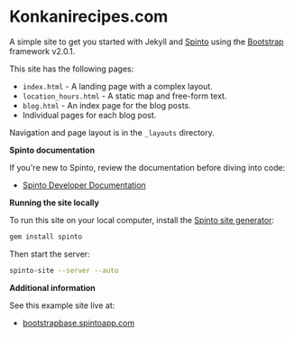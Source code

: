 Konkanirecipes.com
==================


A simple site to get you started with Jekyll and [Spinto](http://www.spintoapp.com)
using the [Bootstrap](http://twitter.github.com/bootstrap/) framework v2.0.1.

This site has the following pages:

  * `index.html` - A landing page with a complex layout.
  * `location_hours.html` - A static map and free-form text.
  * `blog.html` - An index page for the blog posts.
  * Individual pages for each blog post.

Navigation and page layout is in the `_layouts` directory.

**Spinto documentation**

If you're new to Spinto, review the documentation before diving into code:

* [Spinto Developer Documentation](http://www.spintoapp.com/documentation)


**Running the site locally**

To run this site on your local computer, install the
[Spinto site generator](http://github.com/mixonic/spinto):

``` bash
gem install spinto
```

Then start the server:

``` bash
spinto-site --server --auto
```


**Additional information**

See this example site live at:

* [bootstrapbase.spintoapp.com](http://bootstrapbase.spintoapp.com)
